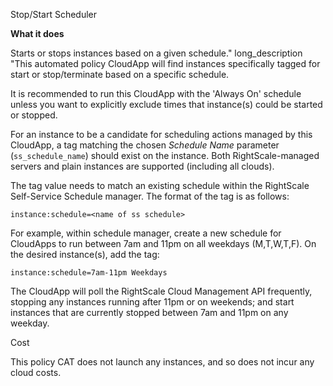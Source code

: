 Stop/Start Scheduler

**What it does**

Starts or stops instances based on a given schedule."
long_description "This automated policy CloudApp will find instances specifically tagged
for start or stop/terminate based on a specific schedule.

It is recommended to run this CloudApp with the 'Always On' schedule
unless you want to explicitly exclude times that instance(s) could be started or stopped.

For an instance to be a candidate for scheduling actions managed by this CloudApp,
a tag matching the chosen *Schedule Name* parameter (`ss_schedule_name`) should exist on the instance.
Both RightScale-managed servers and plain instances are supported (including all clouds).

The tag value needs to match an existing schedule within the RightScale Self-Service Schedule manager.
The format of the tag is as follows:

    instance:schedule=<name of ss schedule>

For example, within schedule manager, create a new schedule for CloudApps to
run between 7am and 11pm on all weekdays (M,T,W,T,F).
On the desired instance(s), add the tag:

    instance:schedule=7am-11pm Weekdays

The CloudApp will poll the RightScale Cloud Management API frequently, stopping
any instances running after 11pm or on weekends; and start instances that are
currently stopped between 7am and 11pm on any weekday.


Cost

This policy CAT does not launch any instances, and so does not incur any cloud costs.
